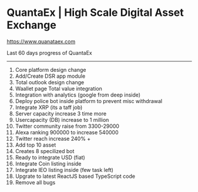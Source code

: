 # QuantaEx | High Scale Digital Asset Exchange
https://www.quanataex.com

Last 60 days progress of QuantaEx
*********************************
1. Core platform design change
2. Add/Create DSR app module
3. Total outlook design change
4. Waallet page Total value integration
5. Integration with analytics (google from deep inside)
6. Deploy police bot inside platform to prevent misc withdrawal
7. Integrate XRP (its a taff job)
8. Server capacity increase 3 time more
9. Usercapacity (DB) increase to 1 million
10. Twitter community raise from 3300-29000
11. Alexa ranking 900000 to increase 540000
12. Twitter reach increase 240% +
13. Add top 10 asset
14. Creates 8 specilized bot
15. Ready to integrate USD (fiat)
16. Integrate Coin listing inside
17. Integrate IEO listing inside (few task left)
18. Upgrate to latest ReactJS based TypeScript code
19. Remove all bugs
